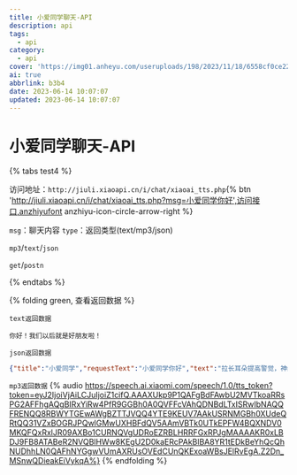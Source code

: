 ```yaml
---
title: 小爱同学聊天-API
description: api
tags:
  - api
category:
  - api
cover: 'https://img01.anheyu.com/useruploads/198/2023/11/18/6558cf0ce2266.png'
ai: true
abbrlink: b3b4
date: 2023-06-14 10:07:07
updated: 2023-06-14 10:07:07
---
```


# 小爱同学聊天-API

{% tabs test4 %}
<!-- tab 访问地址-->
访问地址：`http://jiuli.xiaoapi.cn/i/chat/xiaoai_tts.php`{% btn 'http://jiuli.xiaoapi.cn/i/chat/xiaoai_tts.php?msg=小爱同学你好',访问接口,anzhiyufont anzhiyu-icon-circle-arrow-right %}
<!-- endtab -->

<!-- tab 请求参数-->
`msg`：聊天内容
`type`：返回类型(text/mp3/json)
<!-- endtab -->

<!-- tab 返回格式-->
`mp3`/`text`/`json`
<!-- endtab -->

<!-- tab 请求格式 -->
`get`/`postn`
<!-- endtab -->
{% endtabs %}

{% folding green, 查看返回数据 %}

`text返回数据`
```text
你好！我们以后就是好朋友啦！
```
`json返回数据`
```json
{"title":"小爱同学","requestText":"小爱同学你好","text":"拉长耳朵提高警觉，神经细胞全面戒备，你的电话绝不漏接。ring a ring a ring. 爱的和弦铃 ya","mp3":"https://speech.ai.xiaomi.com/speech/1.0/tts_token?token=eyJ2IjoiVjAiLCJuIjoiWHQifQ.AAAXUkp9P1QAFgBdFAwbbEAVTkoaRRsPG2AFFhgAQgBIRykBRw4PfR9GGBh0BEZOFFoVDhc6FRdJT0EVGlsWYAFAShdcR1sROUYUTUgAWgBZTTJVQQ4YTE9KEXpYAAkUSRNMGBh0XUdeQRtQQ31gEkNESRQVQFtGZVITHRBfEw8UORBAGRgXQBcPFzcIFHNDWkANED1DQEUeFUYTDUE0U0FKF1cUDUc9ERJLGUBHRBRPJgMAAAAKR0xLOxF9FB8ATABeR2NVQBlHWw8KEjoVD0kaERcPAkBlBA8YR1tEDkBhQRQcQhNUDhhLN0QAFhNYGgwVbUMaREIOVEdCUnQKExoaWBsJEm5NGwA.FBzDqHbj0k4A5hO2IursFA","userid":"004a3ade5eb5e5","em":[{"requestId":"","requestType":"2","resultCode":"1"}],"time":"1686757899"}
```

`mp3返回数据`
{% audio  https://speech.ai.xiaomi.com/speech/1.0/tts_token?token=eyJ2IjoiVjAiLCJuIjoiZ1cifQ.AAAXUkp9P1QAFgBdFAwbU2MVTkoaRRsPG2AFFhgAQgBIRxYiRw4PfR9GGBh0A0QVFFcVAhQDNBdLTxISRwIbNAQQFRENQQ8RBWYTGEwAWgBZTTJVQQ4YTE9KEUV7AAkUSRNMGBh0XUdeQRtQQ31VZxBOGRJPQwlGMwUXHBFdQV5AAmVBTk0UTkEPFW4BQXNDV0MKQFQxRxlJR09AXBo1CURNQVgUDRoEZRBLHRRFGxRPJgMAAAAKR0xLBDJ9FB8ATABeR2NVQBlHWw8KEgU2D0kaERcPAkBlBA8YR1tEDkBeYhQcQhNUDhhLN0QAFhNYGgwVUmAXRUsOVEdCUnQKExoaWBsJElRvEgA.Z2Dn_MSnwQDieakEiVykqA%}
{% endfolding %}

